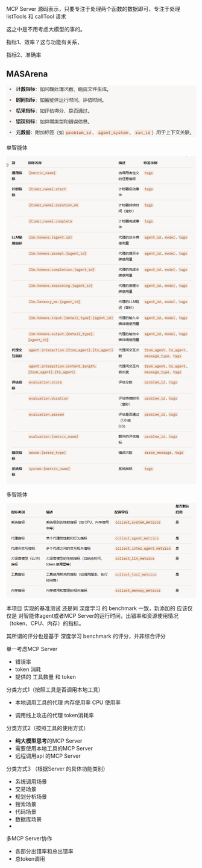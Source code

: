 MCP Server 源码表示，只要专注于处理两个函数的数据即可，专注于处理 listTools 和 callTool 请求

这之中是不用考虑大模型的事的。

指标1、效率？这与功能有关系，

指标2、准确率

## MASArena

![image-20250625113233078](image-20250625113233078.png)



单智能体

![image-20250624193643879](image-20250624193643879.png)

多智能体

![image-20250624193759683](image-20250624193759683.png)

本项目 实现的基准测试 还是同 深度学习 的 benchmark 一致，新添加的 应该仅仅是 对智能体agent或者MCP Server的运行时间，出错率和资源使用情况（token、CPU、内存）的指标。

其所谓的评分也是基于 深度学习 benchmark 的评分，并非综合评分





单一考虑MCP Server 

- 错误率
- token 消耗
- 提供的 工具数量 和 token 

分类方式1（按照工具是否调用本地工具）

- 本地调用工具的代理
  内存使用率  CPU 使用率

- 调用线上攻击的代理 
  token消耗率 

分类方式2（按照工具的使用方式）

- **纯大模型思考**的MCP Server
- 需要使用本地工具的MCP Server
- 远程调用api 的MCP Server

分类方式3 （根据Server 的具体功能类别）

- 系统调用场景
- 交易场景
- 规划分析场景
- 搜索场景
- 代码场景
- 数据库场景
- 



多MCP Server协作

- 各部分出错率和总出错率
- 总token调用


